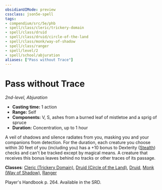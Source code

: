 ```yaml
---
obsidianUIMode: preview
cssclass: json5e-spell
tags:
- compendium/src/5e/phb
- spell/class/cleric/trickery-domain
- spell/class/druid
- spell/class/druid/circle-of-the-land
- spell/class/monk/way-of-shadow
- spell/class/ranger
- spell/level/2
- spell/school/abjuration
aliases: ["Pass without Trace"]
---
```

# Pass without Trace
*2nd-level, Abjuration*  

- **Casting time:** 1 action
- **Range:** Self
- **Components:** V, S, ashes from a burned leaf of mistletoe and a sprig of spruce
- **Duration:** Concentration, up to 1 hour

A veil of shadows and silence radiates from you, masking you and your companions from detection. For the duration, each creature you choose within 30 feet of you (including you) has a +10 bonus to Dexterity ([Stealth](../../../Rules%20&%20Options/5e%20Rules/skills.md##Stealth)) checks and can't be tracked except by magical means. A creature that receives this bonus leaves behind no tracks or other traces of its passage.

**Classes**: [Cleric (Trickery Domain)](../../classes/cleric-trickery-domain.md#), [Druid (Circle of the Land)](../../classes/druid-circle-of-the-land.md#), [Druid](../../classes/druid.md#), [Monk (Way of Shadow)](../../classes/monk-way-of-shadow.md#), [Ranger](../../classes/ranger.md#)

Player's Handbook p. 264. Available in the SRD.